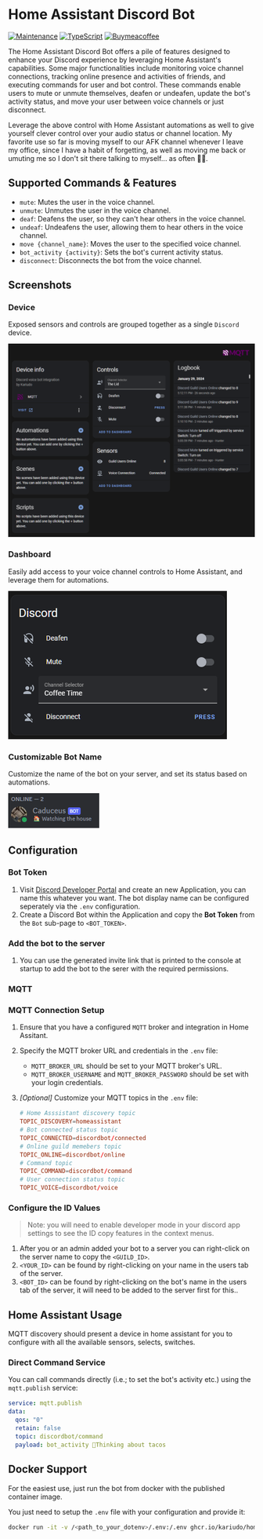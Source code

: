 # Home Assistant Discord Bot

[![Maintenance](https://img.shields.io/badge/Maintained%3F-yes-blu.svg)](https://GitHub.com/Naereen/StrapDown.js/graphs/commit-activity)
[![TypeScript](https://badgen.net/badge/icon/typescript?icon=typescript&label)](https://typescriptlang.org)
[![Buymeacoffee](https://badgen.net/badge/icon/buymeacoffee?icon=buymeacoffee&label)](<[https://https://www.buymeacoffee.com/](https://www.buymeacoffee.com/kariudo)>)

The Home Assistant Discord Bot offers a pile of features designed to enhance your Discord experience by leveraging Home Assistant's capabilities. Some major functionalities include monitoring voice channel connections, tracking online presence and activities of friends, and executing commands for user and bot control. These commands enable users to mute or unmute themselves, deafen or undeafen, update the bot's activity status, and move your user between voice channels or just disconnect.

Leverage the above control with Home Assistant automations as well to give yourself clever control
over your audio status or channel location. My favorite use so far is moving myself to
our AFK channel whenever I leave my office, since I have a habit of forgetting, as well
as moving me back or umuting me so I don't sit there talking to myself... as often 👍🏻.

## Supported Commands & Features

- `mute`: Mutes the user in the voice channel.
- `unmute`: Unmutes the user in the voice channel.
- `deaf`: Deafens the user, so they can't hear others in the voice channel.
- `undeaf`: Undeafens the user, allowing them to hear others in the voice channel.
- `move {channel_name}`: Moves the user to the specified voice channel.
- `bot_activity {activity}`: Sets the bot's current activity status.
- `disconnect`: Disconnects the bot from the voice channel.

## Screenshots

### Device

Exposed sensors and controls are grouped together as a single `Discord` device.

![Device](screenshot_device.png)

### Dashboard

Easily add access to your voice channel controls to Home Assistant, and leverage them for automations.

![HomeAssistant Dashboard Card](screenshot_homeassistant_card.png)

### Customizable Bot Name

Customize the name of the bot on your server, and set its status based on automations.

![Discord Bot](screenshot_discordbot.png)

## Configuration

### Bot Token

1. Visit [Discord Developer Portal](https://discord.com/developers/applications) and create an new Application, you can
name this whatever you want. The bot display name can be configured seperately via the `.env` configuration.
2. Create a Discord Bot within the Application and copy the **Bot Token** from the `Bot` sub-page to `<BOT_TOKEN>`.

### Add the bot to the server

1. You can use the generated invite link that is printed to the console at startup to add the bot to the serer with
the required permissions.

### MQTT

### MQTT Connection Setup


1. Ensure that you have a configured `MQTT` broker and integration in Home Assitant.
2. Specify the MQTT broker URL and credentials in the `.env` file:
   - `MQTT_BROKER_URL` should be set to your MQTT broker's URL.
   - `MQTT_BROKER_USERNAME` and `MQTT_BROKER_PASSWORD` should be set with your login credentials.
3. *[Optional]* Customize your MQTT topics in the `.env` file:

   ```conf
   # Home Asssistant discovery topic
   TOPIC_DISCOVERY=homeassistant
   # Bot connected status topic
   TOPIC_CONNECTED=discordbot/connected
   # Online guild memebers topic
   TOPIC_ONLINE=discordbot/online
   # Command topic
   TOPIC_COMMAND=discordbot/command
   # User connection status topic
   TOPIC_VOICE=discordbot/voice
   ```

### Configure the ID Values

> Note: you will need to enable developer mode in your discord app settings to see the ID copy features in the context menus.

1. After you or an admin added your bot to a server you can right-click on the server name to copy the `<GUILD_ID>`.
2. `<YOUR_ID>` can be found by right-clicking on your name in the users tab of the server.
2. `<BOT_ID>` can be found by right-clicking on the bot's name in the users tab of the server, it will need to be added to the server first for this..

## Home Assistant Usage

MQTT discovery should present a device in home assistant for you to configure with all the available sensors, selects, switches.

### Direct Command Service

You can call commands directly (i.e.; to set the bot's activity etc.) using the `mqtt.publish` service:

```yml
service: mqtt.publish
data:
  qos: "0"
  retain: false
  topic: discordbot/command
  payload: bot_activity 🌮Thinking about tacos
```

## Docker Support

For the easiest use, just run the bot from docker with the published container image.

You just need to setup the `.env` file with your configuration and provide it:

```sh
docker run -it -v /<path_to_your_dotenv>/.env:/.env ghcr.io/kariudo/homeassistant-discord-bot:latest
```